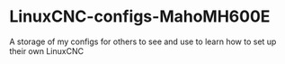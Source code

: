 # LinuxCNC-configs-MahoMH600E
A storage of my configs for others to see and use to learn how to set up their own LinuxCNC
